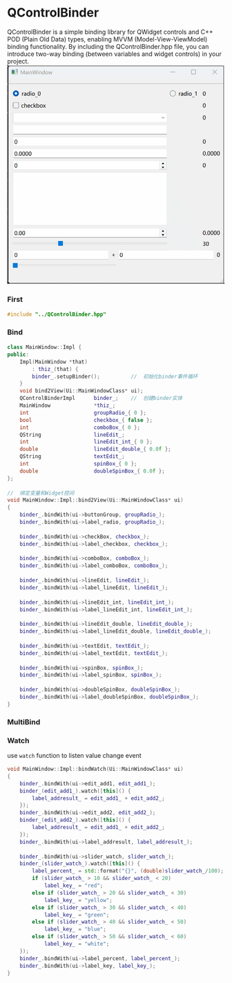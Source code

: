 # QControlBinder

QControlBinder is a simple binding library for QWidget controls and C++ POD (Plain Old Data) types, enabling MVVM (Model-View-ViewModel) binding functionality. By including the QControlBinder.hpp file, you can introduce two-way binding (between variables and widget controls) in your project.
![image](https://github.com/CrisJiang/QControlBinder/blob/main/demo.gif)

### First

```c++
#include "../QControlBinder.hpp"
```

### Bind

```c++
class MainWindow::Impl {
public:
    Impl(MainWindow *that)
        : thiz_(that) {
        binder_.setupBinder();          //  初始化binder事件循环
    }
    void bind2View(Ui::MainWindowClass* ui);
    QControlBinderImpl      binder_;    //  创建binder实体
    MainWindow              *thiz_;
    int                     groupRadio_{ 0 };
    bool                    checkbox_{ false };
    int                     comboBox_{ 0 };
    QString                 lineEdit_;
    int                     lineEdit_int_{ 0 };
    double                  lineEdit_double_{ 0.0f };
    QString                 textEdit_;
    int                     spinBox_{ 0 };
    double                  doubleSpinBox_{ 0.0f };
};

//  绑定变量和Widget控间
void MainWindow::Impl::bind2View(Ui::MainWindowClass* ui)
{
    binder_.bindWith(ui->buttonGroup, groupRadio_);
    binder_.bindWith(ui->label_radio, groupRadio_);

    binder_.bindWith(ui->checkBox, checkbox_);
    binder_.bindWith(ui->label_checkbox, checkbox_);

    binder_.bindWith(ui->comboBox, comboBox_);
    binder_.bindWith(ui->label_comboBox, comboBox_);

    binder_.bindWith(ui->lineEdit, lineEdit_);
    binder_.bindWith(ui->label_lineEdit, lineEdit_);

	binder_.bindWith(ui->lineEdit_int, lineEdit_int_);
	binder_.bindWith(ui->label_lineEdit_int, lineEdit_int_);

	binder_.bindWith(ui->lineEdit_double, lineEdit_double_);
	binder_.bindWith(ui->label_lineEdit_double, lineEdit_double_);

    binder_.bindWith(ui->textEdit, textEdit_);
    binder_.bindWith(ui->label_textEdit, textEdit_);

	binder_.bindWith(ui->spinBox, spinBox_);
    binder_.bindWith(ui->label_spinBox, spinBox_);

	binder_.bindWith(ui->doubleSpinBox, doubleSpinBox_);
    binder_.bindWith(ui->label_doubleSpinBox, doubleSpinBox_);
}
```

### MultiBind

### Watch

use `watch` function to listen value change event

```c++
void MainWindow::Impl::bindWatch(Ui::MainWindowClass* ui)
{
	binder_.bindWith(ui->edit_add1, edit_add1_);
    binder_(edit_add1_).watch([this]() {
        label_addresult_ = edit_add1_ + edit_add2_;
    });
	binder_.bindWith(ui->edit_add2, edit_add2_);
    binder_(edit_add2_).watch([this]() {
        label_addresult_ = edit_add1_ + edit_add2_;
    });
    binder_.bindWith(ui->label_addresult, label_addresult_);

	binder_.bindWith(ui->slider_watch, slider_watch_);
    binder_(slider_watch_).watch([this]() {
        label_percent_ = std::format("{}", (double)slider_watch_/100);
        if (slider_watch_ > 10 && slider_watch_ < 20)
            label_key_ = "red";
        else if (slider_watch_ > 20 && slider_watch_ < 30)
            label_key_ = "yellow";
        else if (slider_watch_ > 30 && slider_watch_ < 40)
            label_key_ = "green";
        else if (slider_watch_ > 40 && slider_watch_ < 50)
            label_key_ = "blue";
        else if (slider_watch_ > 50 && slider_watch_ < 60)
            label_key_ = "white";
    });
	binder_.bindWith(ui->label_percent, label_percent_);
	binder_.bindWith(ui->label_key, label_key_);
}
```
